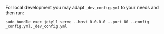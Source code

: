 For local development you may adapt `_dev_config.yml` to your needs and then run:

```
sudo bundle exec jekyll serve --host 0.0.0.0 --port 80 --config _config.yml,_dev_config.yml
```
